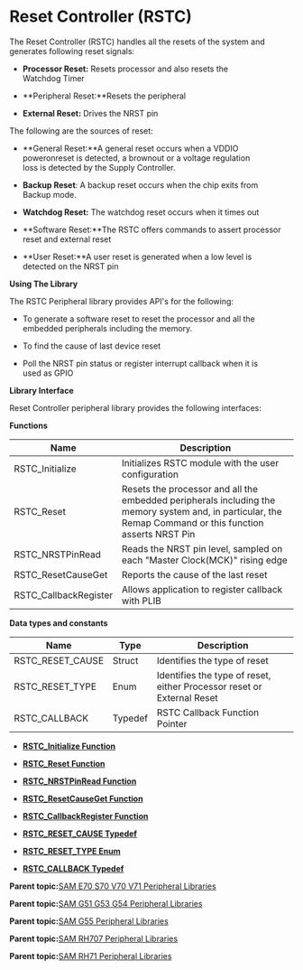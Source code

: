 # Reset Controller \(RSTC\)

The Reset Controller \(RSTC\) handles all the resets of the system and<br />generates following reset signals:

-   **Processor Reset:** Resets processor and also resets the<br />Watchdog Timer

-   **Peripheral Reset:**Resets the peripheral

-   **External Reset:** Drives the NRST pin


The following are the sources of reset:

-   **General Reset:**A general reset occurs when a VDDIO<br />poweronreset is detected, a brownout or a voltage regulation<br />loss is detected by the Supply Controller.

-   **Backup Reset**: A backup reset occurs when the chip exits from<br />Backup mode.

-   **Watchdog Reset:** The watchdog reset occurs when it times out

-   **Software Reset:**The RSTC offers commands to assert processor<br />reset and external reset

-   **User Reset:**A user reset is generated when a low level is<br />detected on the NRST pin


**Using The Library**

The RSTC Peripheral library provides API's for the following:

-   To generate a software reset to reset the processor and all the<br />embedded peripherals including the memory.

-   To find the cause of last device reset

-   Poll the NRST pin status or register interrupt callback when it is<br />used as GPIO


**Library Interface**

Reset Controller peripheral library provides the following interfaces:

**Functions**

|Name|Description|
|----|-----------|
|RSTC\_Initialize|Initializes RSTC module with the user configuration|
|RSTC\_Reset|Resets the processor and all the embedded peripherals including the memory system and, in particular, the Remap Command or this function asserts NRST Pin|
|RSTC\_NRSTPinRead|Reads the NRST pin level, sampled on each "Master Clock\(MCK\)" rising edge|
|RSTC\_ResetCauseGet|Reports the cause of the last reset|
|RSTC\_CallbackRegister|Allows application to register callback with PLIB|

**Data types and constants**

|Name|Type|Description|
|----|----|-----------|
|RSTC\_RESET\_CAUSE|Struct|Identifies the type of reset|
|RSTC\_RESET\_TYPE|Enum|Identifies the type of reset, either Processor reset or External Reset|
|RSTC\_CALLBACK|Typedef|RSTC Callback Function Pointer|

-   **[RSTC\_Initialize Function](GUID-9F9C37D1-8DF7-4E31-935E-C9A1DC991900.md)**  

-   **[RSTC\_Reset Function](GUID-9BEACE0E-9460-4576-8C3B-4640EDAF4DBC.md)**  

-   **[RSTC\_NRSTPinRead Function](GUID-0B5C7B32-504C-433A-8C33-A4976BEEF7F7.md)**  

-   **[RSTC\_ResetCauseGet Function](GUID-F9114EE2-02F3-4B3A-9AB7-567D398A3B22.md)**  

-   **[RSTC\_CallbackRegister Function](GUID-EBD5763B-8540-49A2-B995-CCADB3D402A9.md)**  

-   **[RSTC\_RESET\_CAUSE Typedef](GUID-ACBA10AD-C6BE-417C-A742-1D64D99C9F37.md)**  

-   **[RSTC\_RESET\_TYPE Enum](GUID-A2274586-57AF-4B9D-BC8F-6D9203492AAA.md)**  

-   **[RSTC\_CALLBACK Typedef](GUID-3AFE0DAE-A3B9-489C-BB13-E217E6874368.md)**  


**Parent topic:**[SAM E70 S70 V70 V71 Peripheral Libraries](GUID-6E45C146-6F6D-452A-A2E2-228C3CC905D7.md)

**Parent topic:**[SAM G51 G53 G54 Peripheral Libraries](GUID-E97B8116-033B-411A-925B-E8E6252A1E15.md)

**Parent topic:**[SAM G55 Peripheral Libraries](GUID-E3F1DCC4-CB31-4302-A60B-D2833C5CAD18.md)

**Parent topic:**[SAM RH707 Peripheral Libraries](GUID-C2AC236D-363B-4378-A381-B281F67C8647.md)

**Parent topic:**[SAM RH71 Peripheral Libraries](GUID-AC9BE324-E486-46EA-8D16-E04E15288053.md)

